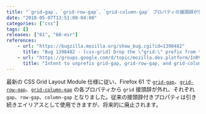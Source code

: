 ```yaml
---
title: "`grid-gap`、`grid-row-gap`、`grid-column-gap` プロパティの接頭辞が外れました"
date: "2018-05-07T13:51:00-04:00"
categories: ["css"]
tags: []
releases: ["61", "68-esr"]
references:
    - url: "https://bugzilla.mozilla.org/show_bug.cgi?id=1398482"
      title: "Bug 1398482 - [css-grid] Drop the \"grid-\" prefix from the grid-gap, grid-row-gap, and grid-column-gap properties"
    - url: "https://groups.google.com/d/topic/mozilla.dev.platform/InRVDzXKbkM/discussion"
      title: "Intent to unprefix grid-gap, grid-row-gap, and grid-column-gap and updating them to spec"
---
```

最新の CSS Grid Layout Module 仕様に従い、Firefox 61 で [`grid-gap`](https://developer.mozilla.org/docs/Web/CSS/grid-gap)、[`grid-row-gap`](https://developer.mozilla.org/docs/Web/CSS/grid-row-gap)、[`grid-column-gap`](https://developer.mozilla.org/docs/Web/CSS/grid-column-gap) の各プロパティから `grid` 接頭辞が外れ、それぞれ `gap`、`row-gap`、`column-gap` となりました。従来の接頭辞付きプロパティは引き続きエイリアスとして使用できますが、将来的に廃止されます。
